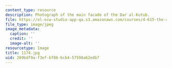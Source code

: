```yaml
---
content_type: resource
description: Photograph of the main facade of the Dar al-Kutub.
file: https://ol-ocw-studio-app-qa.s3.amazonaws.com/courses/4-615-the-architecture-of-cairo-spring-2002/269bdf9af3efbf86bcb457598a62edb7_1174.jpg
file_type: image/jpeg
image_metadata:
  caption: ''
  credit: ''
  image-alt: ''
resourcetype: Image
title: 1174.jpg
uid: 269bdf9a-f3ef-bf86-bcb4-57598a62edb7
---
```

